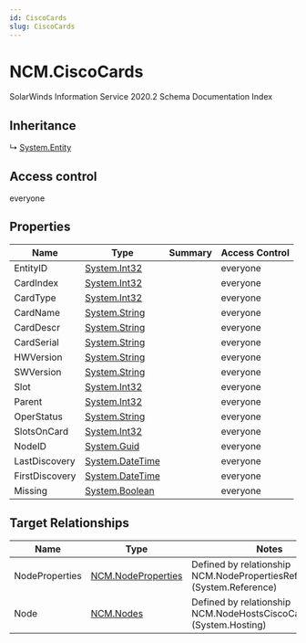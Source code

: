 ```yaml
---
id: CiscoCards
slug: CiscoCards
---
```


# NCM.CiscoCards

SolarWinds Information Service 2020.2 Schema Documentation Index

## Inheritance

↳ [System.Entity](./../System/Entity)

## Access control

everyone

## Properties

| Name | Type | Summary | Access Control |
| ------ | ------ | ------ | ------ |
| EntityID | [System.Int32](https://docs.microsoft.com/en-us/dotnet/api/system.int32) |  | everyone |
| CardIndex | [System.Int32](https://docs.microsoft.com/en-us/dotnet/api/system.int32) |  | everyone |
| CardType | [System.Int32](https://docs.microsoft.com/en-us/dotnet/api/system.int32) |  | everyone |
| CardName | [System.String](https://docs.microsoft.com/en-us/dotnet/api/system.string) |  | everyone |
| CardDescr | [System.String](https://docs.microsoft.com/en-us/dotnet/api/system.string) |  | everyone |
| CardSerial | [System.String](https://docs.microsoft.com/en-us/dotnet/api/system.string) |  | everyone |
| HWVersion | [System.String](https://docs.microsoft.com/en-us/dotnet/api/system.string) |  | everyone |
| SWVersion | [System.String](https://docs.microsoft.com/en-us/dotnet/api/system.string) |  | everyone |
| Slot | [System.Int32](https://docs.microsoft.com/en-us/dotnet/api/system.int32) |  | everyone |
| Parent | [System.Int32](https://docs.microsoft.com/en-us/dotnet/api/system.int32) |  | everyone |
| OperStatus | [System.String](https://docs.microsoft.com/en-us/dotnet/api/system.string) |  | everyone |
| SlotsOnCard | [System.Int32](https://docs.microsoft.com/en-us/dotnet/api/system.int32) |  | everyone |
| NodeID | [System.Guid](https://docs.microsoft.com/en-us/dotnet/api/system.guid) |  | everyone |
| LastDiscovery | [System.DateTime](https://docs.microsoft.com/en-us/dotnet/api/system.datetime) |  | everyone |
| FirstDiscovery | [System.DateTime](https://docs.microsoft.com/en-us/dotnet/api/system.datetime) |  | everyone |
| Missing | [System.Boolean](https://docs.microsoft.com/en-us/dotnet/api/system.boolean) |  | everyone |

## Target Relationships

| Name | Type | Notes |
| ------ | ------ | ------ |
| NodeProperties | [NCM.NodeProperties](./../NCM/NodeProperties) | Defined by relationship NCM.NodePropertiesRefCiscoCards (System.Reference) |
| Node | [NCM.Nodes](./../NCM/Nodes) | Defined by relationship NCM.NodeHostsCiscoCards (System.Hosting) |

